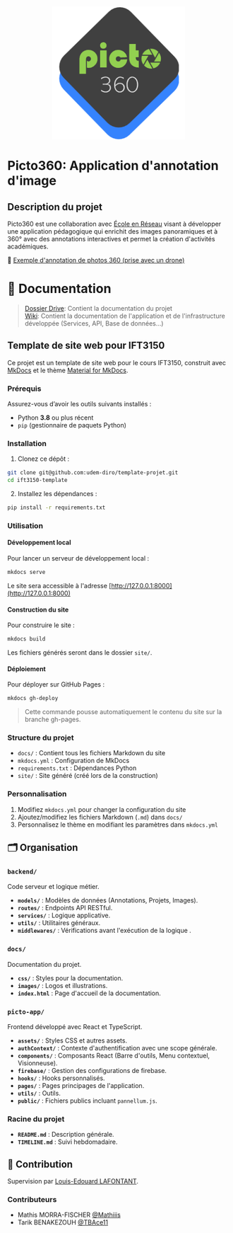<br/>
<p align="center">
    <img src="docs/images/logo_picto360.png" width="300">
</p>

# Picto360: Application d'annotation d'image

## Description du projet 

Picto360 est une collaboration avec [École en Réseau](https://eer.qc.ca/) visant à développer une application pédagogique qui enrichit des images panoramiques et à 360° avec des annotations interactives et permet la création 
d'activités académiques.

👀 [Exemple d'annotation de photos 360 (prise avec un drone)](https://www.thinglink.com/scene/1800248329951511396)

# 📘 Documentation

> [Dossier Drive](https://drive.google.com/drive/u/1/folders/12ap4jNxMDa4FnayR46Pu2auJaNviNHCZ): Contient la documentation du projet  
> [Wiki](https://github.com/ceduni/picto360/wiki): Contient la documentation de l'application et de l'infrastructure développée (Services, API, Base de données...)

## Template de site web pour IFT3150

Ce projet est un template de site web pour le cours IFT3150, construit avec [MkDocs](https://www.mkdocs.org/) et le thème [Material for MkDocs](https://squidfunk.github.io/mkdocs-material/).

### Prérequis

Assurez-vous d’avoir les outils suivants installés :

- Python **3.8** ou plus récent
- `pip` (gestionnaire de paquets Python)

### Installation

1. Clonez ce dépôt :
```bash
git clone git@github.com:udem-diro/template-projet.git
cd ift3150-template
```

2. Installez les dépendances :
```bash
pip install -r requirements.txt
```

### Utilisation

#### Développement local

Pour lancer un serveur de développement local :

```bash
mkdocs serve
```

Le site sera accessible à l'adresse [http://127.0.0.1:8000](http://127.0.0.1:8000)

#### Construction du site

Pour construire le site :

```bash
mkdocs build
```

Les fichiers générés seront dans le dossier `site/`.

#### Déploiement

Pour déployer sur GitHub Pages :

```bash
mkdocs gh-deploy
```

> Cette commande pousse automatiquement le contenu du site sur la branche gh-pages.

### Structure du projet

- `docs/` : Contient tous les fichiers Markdown du site
- `mkdocs.yml` : Configuration de MkDocs
- `requirements.txt` : Dépendances Python
- `site/` : Site généré (créé lors de la construction)

### Personnalisation

1. Modifiez `mkdocs.yml` pour changer la configuration du site
2. Ajoutez/modifiez les fichiers Markdown (`.md`) dans `docs/`
3. Personnalisez le thème en modifiant les paramètres dans `mkdocs.yml`

## 🗂️ Organisation

### **`backend/`**
Code serveur et logique métier.

- **`models/`** : Modèles de données (Annotations, Projets, Images).
- **`routes/`** : Endpoints API RESTful.
- **`services/`** : Logique applicative.
- **`utils/`** : Utilitaires généraux.
- **`middlewares/`** : Vérifications avant l'exécution de la logique .

### **`docs/`**
Documentation du projet.

- **`css/`** : Styles pour la documentation.
- **`images/`** : Logos et illustrations.
- **`index.html`** : Page d'accueil de la documentation.

### **`picto-app/`**
Frontend développé avec React et TypeScript.
- **`assets/`** : Styles CSS et autres assets.
- **`authContext/`** : Contexte d'authentification avec une scope générale.  
- **`components/`** : Composants React (Barre d'outils, Menu contextuel, Visionneuse).
- **`firebase/`** : Gestion des configurations de firebase. 
- **`hooks/`** : Hooks personnalisés.
- **`pages/`** : Pages principages de l'application.
- **`utils/`** : Outils. 
- **`public/`** : Fichiers publics incluant `pannellum.js`.

### **Racine du projet**
- **`README.md`** : Description générale.
- **`TIMELINE.md`** : Suivi hebdomadaire.

## 🌟 Contribution

Supervision par [Louis-Edouard LAFONTANT](mailto:louis.edouard.lafontant@umontreal.ca).

### Contributeurs

- Mathis MORRA-FISCHER [@Mathiiis](https://github.com/Mathiiis)
- Tarik BENAKEZOUH [@TBAce11](https://github.com/TBAce11)

